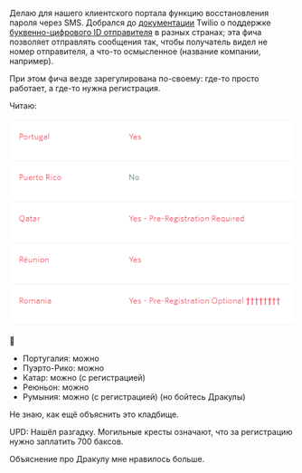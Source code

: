 ﻿Делаю для нашего клиентского портала функцию восстановления пароля через SMS. Добрался до [документации](https://support.twilio.com/hc/en-us/articles/223133767-International-support-for-Alphanumeric-Sender-ID) Twilio о поддержке [буквенно-цифрового ID отправителя](https://www.twilio.com/docs/glossary/what-alphanumeric-sender-id) в разных странах; эта фича позволяет отправлять сообщения так, чтобы получатель видел не номер отправителя, а что-то осмысленное (название компании, например). 

При этом фича везде зарегулирована по-своему: где-то просто работает, а где-то нужна регистрация.

Читаю:

![Скрин](twilio.png)

🤔

- Португалия: можно
- Пуэрто-Рико: можно
- Катар: можно (с регистрацией)
- Реюньон: можно
- Румыния: можно (с регистрацией) (но бойтесь Дракулы)

Не знаю, как ещё объяснить это кладбище.

UPD: Нашёл разгадку. Могильные кресты означают, что за регистрацию нужно заплатить 700 баксов. 

Объяснение про Дракулу мне нравилось больше.